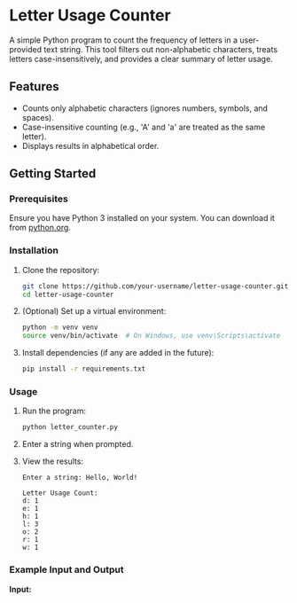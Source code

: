 # Letter Usage Counter

A simple Python program to count the frequency of letters in a user-provided text string. This tool filters out non-alphabetic characters, treats letters case-insensitively, and provides a clear summary of letter usage.

## Features

- Counts only alphabetic characters (ignores numbers, symbols, and spaces).
- Case-insensitive counting (e.g., 'A' and 'a' are treated as the same letter).
- Displays results in alphabetical order.

## Getting Started

### Prerequisites

Ensure you have Python 3 installed on your system. You can download it from [python.org](https://www.python.org/).

### Installation

1. Clone the repository:
    ```bash
    git clone https://github.com/your-username/letter-usage-counter.git
    cd letter-usage-counter
    ```

2. (Optional) Set up a virtual environment:
    ```bash
    python -m venv venv
    source venv/bin/activate  # On Windows, use venv\Scripts\activate
    ```

3. Install dependencies (if any are added in the future):
    ```bash
    pip install -r requirements.txt
    ```

### Usage

1. Run the program:
    ```bash
    python letter_counter.py
    ```

2. Enter a string when prompted.

3. View the results:
    ```
    Enter a string: Hello, World!
    
    Letter Usage Count:
    d: 1
    e: 1
    h: 1
    l: 3
    o: 2
    r: 1
    w: 1
    ```

### Example Input and Output

**Input:**
